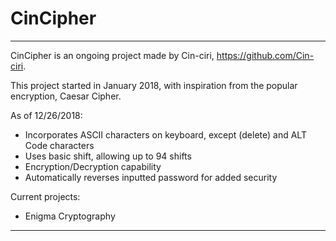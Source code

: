 # CinCipher
***********
  
CinCipher is an ongoing project made by Cin-ciri, https://github.com/Cin-ciri.

This project started in January 2018, with inspiration from the popular encryption, Caesar Cipher.

As of 12/26/2018:
  * Incorporates ASCII characters on keyboard, except (delete) and ALT Code characters
  * Uses basic shift, allowing up to 94 shifts
  * Encryption/Decryption capability
  * Automatically reverses inputted password for added security
  
Current projects:
  * Enigma Cryptography
  
***********
